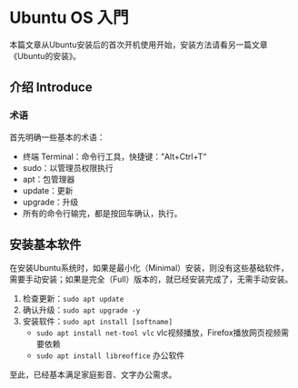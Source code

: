# Ubuntu OS 入門

本篇文章从Ubuntu安装后的首次开机使用开始，安装方法请看另一篇文章《Ubuntu的安装》。

## 介绍 Introduce

### 术语

首先明确一些基本的术语：

* 终端 Terminal：命令行工具，快捷键：”Alt+Ctrl+T“
* sudo：以管理员权限执行
* apt：包管理器
* update：更新
* upgrade：升级
* 所有的命令行输完，都是按回车确认，执行。

## 安装基本软件

在安装Ubuntu系统时，如果是最小化（Minimal）安装，则没有这些基础软件，需要手动安装；如果是完全（Full）版本的，就已经安装完成了，无需手动安装。

1. 检查更新：`sudo apt update` 
2. 确认升级：`sudo apt upgrade -y` 
3. 安装软件：`sudo apt install [softname]`
    * `sudo apt install net-tool vlc` vlc视频播放，Firefox播放网页视频需要依赖
    * `sudo apt install libreoffice` 办公软件

至此，已经基本满足家庭影音、文字办公需求。